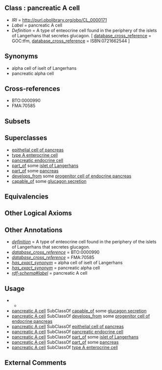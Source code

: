 
## Class : pancreatic A cell

 * *IRI* = http://purl.obolibrary.org/obo/CL_0000171
 * *Label* = pancreatic A cell
 * *Definition* = A type of enteocrine cell found in the periphery of the islets of Langerhans that secretes glucagon. [ [database_cross_reference](../../ef/oboInOwl#hasDbXref.md) = GOC:tfm, [database_cross_reference](../../ef/oboInOwl#hasDbXref.md) = ISBN:0721662544 ]

## Synonyms

 * alpha cell of iselt of Langerhans
 * pancreatic alpha cell

## Cross-references

 * BTO:0000990
 * FMA:70585

## Subsets


## Superclasses

 * [epithelial cell of pancreas](../../CL/83/CL_0000083.md)
 * [type A enterocrine cell](../../CL/67/CL_0002067.md)
 * [pancreatic endocrine cell](../../CL/24/CL_0008024.md)
 * [part_of](../../BFO/50/BFO_0000050.md) some [islet of Langerhans](../../UBERON/06/UBERON_0000006.md)
 * [part_of](../../BFO/50/BFO_0000050.md) some [pancreas](../../UBERON/64/UBERON_0001264.md)
 * [develops_from](../../RO/02/RO_0002202.md) some [progenitor cell of endocrine pancreas](../../CL/51/CL_0002351.md)
 * [capable_of](../../RO/15/RO_0002215.md) some [glucagon secretion](../../GO/91/GO_0070091.md)

## Equivalencies


## Other Logical Axioms


## Other Annotations

 * *[definition](../../IAO/15/IAO_0000115.md)* = A type of enteocrine cell found in the periphery of the islets of Langerhans that secretes glucagon.
 * *[database_cross_reference](../../ef/oboInOwl#hasDbXref.md)* = BTO:0000990
 * *[database_cross_reference](../../ef/oboInOwl#hasDbXref.md)* = FMA:70585
 * *[has_exact_synonym](../../ym/oboInOwl#hasExactSynonym.md)* = alpha cell of iselt of Langerhans
 * *[has_exact_synonym](../../ym/oboInOwl#hasExactSynonym.md)* = pancreatic alpha cell
 * *[rdf-schema#label](../../el/rdf-schema#label.md)* = pancreatic A cell

## Usage

 * -
 * [pancreatic A cell](../../CL/71/CL_0000171.md) SubClassOf [capable_of](../../RO/15/RO_0002215.md) some [glucagon secretion](../../GO/91/GO_0070091.md)
 * [pancreatic A cell](../../CL/71/CL_0000171.md) SubClassOf [develops_from](../../RO/02/RO_0002202.md) some [progenitor cell of endocrine pancreas](../../CL/51/CL_0002351.md)
 * [pancreatic A cell](../../CL/71/CL_0000171.md) SubClassOf [epithelial cell of pancreas](../../CL/83/CL_0000083.md)
 * [pancreatic A cell](../../CL/71/CL_0000171.md) SubClassOf [pancreatic endocrine cell](../../CL/24/CL_0008024.md)
 * [pancreatic A cell](../../CL/71/CL_0000171.md) SubClassOf [part_of](../../BFO/50/BFO_0000050.md) some [islet of Langerhans](../../UBERON/06/UBERON_0000006.md)
 * [pancreatic A cell](../../CL/71/CL_0000171.md) SubClassOf [part_of](../../BFO/50/BFO_0000050.md) some [pancreas](../../UBERON/64/UBERON_0001264.md)
 * [pancreatic A cell](../../CL/71/CL_0000171.md) SubClassOf [type A enterocrine cell](../../CL/67/CL_0002067.md)

## External Comments

